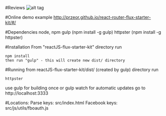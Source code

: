 #Reviews
![alt tag](http://screenshu.com/static/uploads/temporary/nu/zz/oq/tn8s6s.jpg)

#Online demo example
http://przeor.github.io/react-router-flux-starter-kit/#/

#Dependencies
	node, npm
	gulp (npm install -g gulp)
	httpster (npm install -g httpster)

#Installation
From "reactJS-flux-starter-kit" directory run

	npm install
	then run "gulp" - this will create new dist/ directory

#Running
from reactJS-flux-starter-kit/dist/ (created by gulp) directory run
    
	httpster

use gulp for building once or gulp watch for automatic updates
	go to http://localhost:3333		

#Locations:
	Parse keys: src/index.html
	Facebook keys: src/js/utils/fboauth.js

